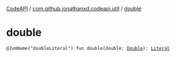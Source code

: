 [CodeAPI](../index.md) / [com.github.jonathanxd.codeapi.util](index.md) / [double](.)

# double

`@JvmName("doubleLiteral") fun double(double: `[`Double`](https://kotlinlang.org/api/latest/jvm/stdlib/kotlin/-double/index.html)`): `[`Literal`](../com.github.jonathanxd.codeapi.literal/-literal/index.md)